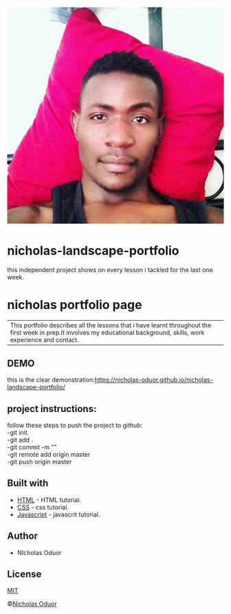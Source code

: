 # ![Portfolio](images/nick.jpeg)
# nicholas-landscape-portfolio
this independent project shows on every lesson i tackled for the last one week.
# nicholas portfolio page
<table>
  <tr>
    <td>
This portfolio describes all the lessons that i have learnt throughout the first week in prep.It involves my educational background, skills, work experience and contact.
    </td>
  </tr>
</table>

## DEMO
this is the clear demonstration:https://nicholas-oduor.github.io/nicholas-landscape-portfolio/

## project instructions:

follow these steps to push the project to github:<br>
-git init.<br>
-git add .<br>
-git commit -m ""<br>
-git remote add origin master<br>
-git push origin master

## Built with

- [HTML](https://www.tutorialspoint.com/html/) - HTML tutorial.
- [CSS](https://www.tutorialspoint.com/css/) - css tutorial.
- [Javascript](https://www.tutorialspoint.com/js/) - javascrit tutorial.

## Author
- NIcholas Oduor

## License 
[MIT]()

 ©[Nicholas Oduor](https://github.com/nicholas-oduor/nicholas-landscape-portfolio)
